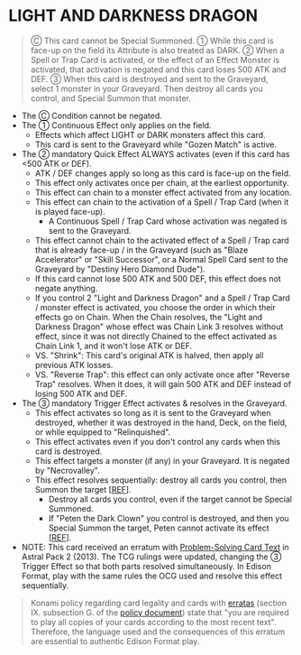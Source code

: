 # LIGHT AND DARKNESS DRAGON

> Ⓒ This card cannot be Special Summoned. ① While this card is face-up on the field its Attribute is also treated as DARK. ② When a Spell or Trap Card is activated, or the effect of an Effect Monster is activated, that activation is negated and this card loses 500 ATK and DEF. ③ When this card is destroyed and sent to the Graveyard, select 1 monster in your Graveyard. Then destroy all cards you control, and Special Summon that monster.

*   The Ⓒ Condition cannot be negated.
*   The ① Continuous Effect only applies on the field.
    *   Effects which affect LIGHT or DARK monsters affect this card.
    *   This card is sent to the Graveyard while "Gozen Match" is active.
*   The ② mandatory Quick Effect ALWAYS activates (even if this card has <500 ATK or DEF).
    *   ATK / DEF changes apply so long as this card is face-up on the field.
    *   This effect only activates once per chain, at the earliest opportunity.
    *   This effect can chain to a monster effect activated from any location.
    *   This effect can chain to the activation of a Spell / Trap Card (when it is played face-up).
        *   A Continuous Spell / Trap Card whose activation was negated is sent to the Graveyard.
    *   This effect cannot chain to the activated effect of a Spell / Trap card that is already face-up / in the Graveyard (such as "Blaze Accelerator" or "Skill Successor", or a Normal Spell Card sent to the Graveyard by "Destiny Hero Diamond Dude").
    *   If this card cannot lose 500 ATK and 500 DEF, this effect does not negate anything.
    *   If you control 2 "Light and Darkness Dragon" and a Spell / Trap Card / monster effect is activated, you choose the order in which their effects go on Chain. When the Chain resolves, the "Light and Darkness Dragon" whose effect was Chain Link 3 resolves without effect, since it was not directly Chained to the effect activated as Chain Link 1, and it won't lose ATK or DEF.
    *   VS. "Shrink": This card's original ATK is halved, then apply all previous ATK losses.
    *   VS. "Reverse Trap": this effect can only activate once after "Reverse Trap" resolves. When it does, it will gain 500 ATK and DEF instead of losing 500 ATK and DEF.
*   The ③ mandatory Trigger Effect activates & resolves in the Graveyard.
    *   This effect activates so long as it is sent to the Graveyard when destroyed, whether it was destroyed in the hand, Deck, on the field, or while equipped to "Relinquished".
    *   This effect activates even if you don't control any cards when this card is destroyed.
    *   This effect targets a monster (if any) in your Graveyard. It is negated by "Necrovalley".
    *   This effect resolves sequentially: destroy all cards you control, then Summon the target \[[REF](https://www.pojo.biz/board/showthread.php?t=492019)\].
        *   Destroy all cards you control, even if the target cannot be Special Summoned.
        *   If "Peten the Dark Clown" you control is destroyed, and then you Special Summon the target, Peten cannot activate its effect \[[REF](https://www.pojo.biz/board/showthread.php?t=492019)\].
*   NOTE: This card received an erratum with [Problem-Solving Card Text](https://yugiohblog.konami.com/articles/?p=4514) in Astral Pack 2 (2013). The TCG rulings were updated, changing the ③ Trigger Effect so that both parts resolved simultaneously. In Edison Format, play with the same rules the OCG used and resolve this effect sequentially.

> Konami policy regarding card legality and cards with [erratas](https://yugipedia.com/wiki/Errata) (section IX. subsection G. of the [policy document](https://img.yugioh-card.com/en/gameplay/penalty_guide/YGOTCG_Policy_v_2_1.pdf)) state that "you are required to play all copies of your cards according to the most recent text". Therefore, the language used and the consequences of this erratum are essential to authentic Edison Format play.

